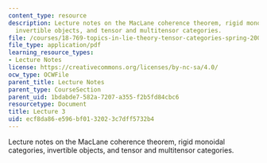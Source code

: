 ```yaml
---
content_type: resource
description: Lecture notes on the MacLane coherence theorem, rigid monoidal categories,
  invertible objects, and tensor and multitensor categories.
file: /courses/18-769-topics-in-lie-theory-tensor-categories-spring-2009/ecf8da86e596bf0132023c7dff5732b4_MIT18_769S09_lec03.pdf
file_type: application/pdf
learning_resource_types:
- Lecture Notes
license: https://creativecommons.org/licenses/by-nc-sa/4.0/
ocw_type: OCWFile
parent_title: Lecture Notes
parent_type: CourseSection
parent_uid: 1bdabde7-582a-7207-a355-f2b5fd84cbc6
resourcetype: Document
title: Lecture 3
uid: ecf8da86-e596-bf01-3202-3c7dff5732b4
---
```

Lecture notes on the MacLane coherence theorem, rigid monoidal categories, invertible objects, and tensor and multitensor categories.